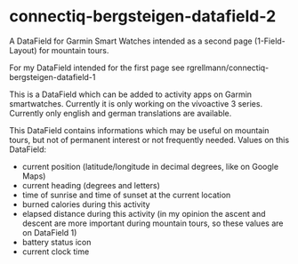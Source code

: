 # connectiq-bergsteigen-datafield-2
A DataField for Garmin Smart Watches intended as a second page (1-Field-Layout) for mountain tours.

For my DataField intended for the first page see rgrellmann/connectiq-bergsteigen-datafield-1

This is a DataField which can be added to activity apps on Garmin smartwatches.
Currently it is only working on the vívoactive 3 series.
Currently only english and german translations are available.

This DataField contains informations which may be useful on mountain tours, but not of permanent interest or not frequently needed.
Values on this DataField:
* current position (latitude/longitude in decimal degrees, like on Google Maps)
* current heading (degrees and letters)
* time of sunrise and time of sunset at the current location
* burned calories during this activity
* elapsed distance during this activity (in my opinion the ascent and descent are more important during mountain tours, so these values are on DataField 1)
* battery status icon
* current clock time
